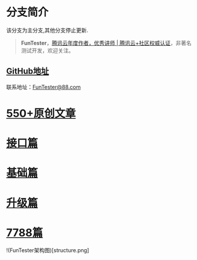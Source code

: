 # 分支简介

该分支为主分支,其他分支停止更新.

> **FunTester**，[腾讯云年度作者，优秀讲师 | 腾讯云+社区权威认证](https://mp.weixin.qq.com/s/oeTeJZs6h4jJJMRyUunurw)，非著名测试开发，欢迎关注。


## [GitHub地址](https://github.com/JunManYuanLong/FunTester)

联系地址：FunTester@88.com

# [**550+原创文章**](/document/directory.markdown)
# [**接口篇**](/document/api.markdown)
# [**基础篇**](/document/base.markdown)
# [**升级篇**](/document/update.markdown)
# [**7788篇**](/document/7788.markdown)


!(FunTester架构图)[structure.png]